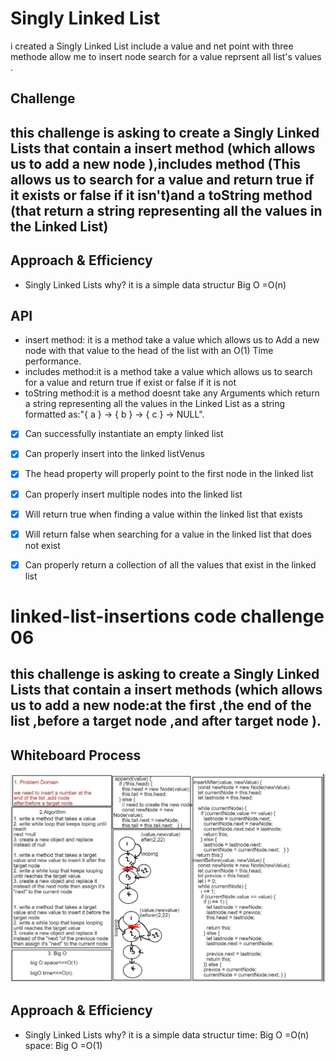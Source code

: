 # Singly Linked List
<!-- Short summary or background information -->
i created a Singly Linked List include a value and net point with three methode allow me to insert node search for a value reprsent all list's values .

## Challenge
<!-- Description of the challenge -->
## this challenge is asking to create a Singly Linked Lists that contain a insert method (which allows us to add a new node ),includes method (This allows us to search for a value and return true if it exists or false if it isn't)and a toString method (that return a string representing all the values in the Linked List)
## Approach & Efficiency
<!-- What approach did you take? Why? What is the Big O space/time for this approach? -->
- Singly Linked Lists why? it is a simple data structur  Big O =O(n)
## API
- insert method: it is a method take a value which allows us to Add a new node with that value to the head of the list with an O(1) Time performance. 
- includes method:it is a method take a value which  allows us to search for a value and return true if  exist or false if it is not
- toString method:it is a method doesnt take any Arguments which return a string representing all the values in the Linked List as a string formatted as:"{ a } -> { b } -> { c } -> NULL".

- [x] Can successfully instantiate an empty linked list
- [x] Can properly insert into the linked listVenus
- [x] The head property will properly point to the first node in the linked list
- [x] Can properly insert multiple nodes into the linked list
- [x] Will return true when finding a value within the linked list that exists
- [x] Will return false when searching for a value in the linked list that does not exist
- [x] Can properly return a collection of all the values that exist in the linked list


# linked-list-insertions code challenge 06
## this challenge is asking to create a Singly Linked Lists that contain a insert methods (which allows us to add a new node:at the first ,the end of the list ,before a target node ,and after target node ).
## Whiteboard Process

![linked-list-insertions](linked-list-insertions.PNG)


## Approach & Efficiency

- Singly Linked Lists why? it is a simple data structur time:  Big O =O(n)
space:  Big O =O(1)



